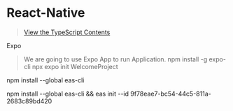 # React-Native

> [View the TypeScript Contents](./TypeScript/ts/README.md)

Expo

> We are going to use Expo App to run Application. 
> npm install -g expo-cli
> npx expo init WelcomeProject 

npm install --global eas-cli


npm install --global eas-cli && eas init --id 9f78eae7-bc54-44c5-811a-2683c89bd420